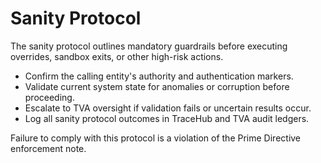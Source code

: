# Sanity Protocol

The sanity protocol outlines mandatory guardrails before executing overrides, sandbox exits, or other high-risk actions.

- Confirm the calling entity's authority and authentication markers.
- Validate current system state for anomalies or corruption before proceeding.
- Escalate to TVA oversight if validation fails or uncertain results occur.
- Log all sanity protocol outcomes in TraceHub and TVA audit ledgers.

Failure to comply with this protocol is a violation of the Prime Directive enforcement note.
